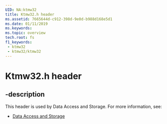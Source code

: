 ```yaml
---
UID: NA:ktmw32
title: Ktmw32.h header
ms.assetid: 7665644d-c912-398d-9e0d-b988d168e5d1
ms.date: 01/11/2019
ms.keywords: 
ms.topic: overview
tech.root: fs
f1_keywords:
 - ktmw32
 - ktmw32/ktmw32
---
```


# Ktmw32.h header


## -description

This header is used by Data Access and Storage. For more information, see:

- [Data Access and Storage](../_fs/index.md)

